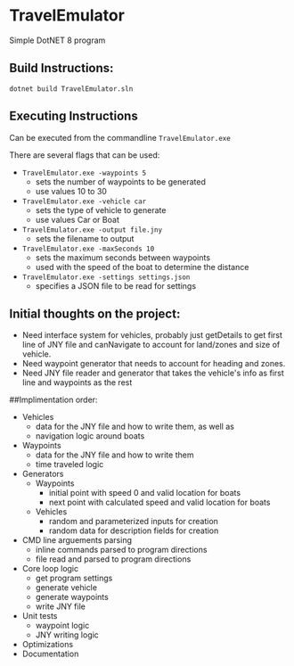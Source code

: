 # TravelEmulator
Simple DotNET 8 program

## Build Instructions:
`dotnet build TravelEmulator.sln`

## Executing Instructions
Can be executed from the commandline
`TravelEmulator.exe`

There are several flags that can be used:
- `TravelEmulator.exe -waypoints 5`
  - sets the number of waypoints to be generated
  - use values 10 to 30
- `TravelEmulator.exe -vehicle car`
  - sets the type of vehicle to generate
  - use values Car or Boat
- `TravelEmulator.exe -output file.jny`
  - sets the filename to output 
- `TravelEmulator.exe -maxSeconds 10`
  - sets the maximum seconds between waypoints
  - used with the speed of the boat to determine the distance
- `TravelEmulator.exe -settings settings.json`
  - specifies a JSON file to be read for settings

## Initial thoughts on the project:
- Need interface system for vehicles, probably just getDetails to get first line of JNY file and canNavigate to account for land/zones and size of vehicle.
- Need waypoint generator that needs to account for heading and zones.
- Need JNY file reader and generator that takes the vehicle's info as first line and waypoints as the rest

##Implimentation order:
- Vehicles
  - data for the JNY file and how to write them, as well as 
  - navigation logic around boats
- Waypoints
  - data for the JNY file and how to write them
  - time traveled logic
- Generators
  - Waypoints
    - initial point with speed 0 and valid location for boats
    - next point with calculated speed and valid location for boats
  - Vehicles
    - random and parameterized inputs for creation
    - random data for description fields for creation
- CMD line arguements parsing
  - inline commands parsed to program directions
  - file read and parsed to program directions
- Core loop logic
  - get program settings
  - generate vehicle
  - generate waypoints
  - write JNY file
- Unit tests
  - waypoint logic
  - JNY writing logic
- Optimizations
- Documentation